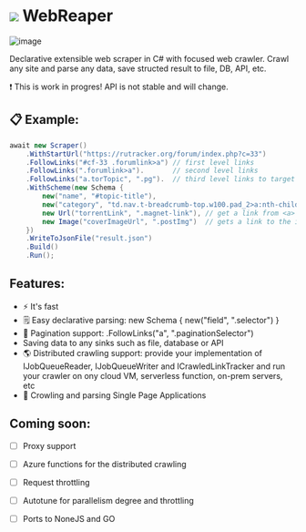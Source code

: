 
# <img src="https://user-images.githubusercontent.com/6662454/167390973-dded27d3-4b60-42a9-9eb5-4984be882e19.png"> WebReaper

![image](https://user-images.githubusercontent.com/6662454/167391121-ae39d3ed-6771-4d3d-8285-8e25094374ec.png)


Declarative extensible web scraper in C# with focused web crawler. Crawl any site and parse any data, save structed result to file, DB, API, etc. 

:exclamation: This is work in progres! API is not stable and will change.

## 📋 Example:

```c#
await new Scraper()
    .WithStartUrl("https://rutracker.org/forum/index.php?c=33")
    .FollowLinks("#cf-33 .forumlink>a") // first level links
    .FollowLinks(".forumlink>a").       // second level links
    .FollowLinks("a.torTopic", ".pg").  // third level links to target pages
    .WithScheme(new Schema {
        new("name", "#topic-title"),
        new("category", "td.nav.t-breadcrumb-top.w100.pad_2>a:nth-child(3)"),
        new Url("torrentLink", ".magnet-link"), // get a link from <a> HTML tag (href attribute)
        new Image("coverImageUrl", ".postImg")  // gets a link to the image from HTML <img> tag (src attribute)
    })
    .WriteToJsonFile("result.json")
    .Build()
    .Run();
```

## Features:

* :zap: It's fast
* 🗒 Easy declarative parsing:  new Schema { new("field", ".selector") }
* :page_facing_up: Pagination support:  .FollowLinks("a", ".paginationSelector")
* Saving data to any sinks such as file, database or API
* :earth_americas: Distributed crawling support: provide your implementation of IJobQueueReader, IJobQueueWriter and ICrawledLinkTracker and run your crawler on ony cloud VM, serverless function, on-prem servers, etc
* :octopus: Crowling and parsing Single Page Applications

## Coming soon:

- [ ] Proxy support
- [ ] Azure functions for the distributed crawling
- [ ] Request throttling
- [ ] Autotune for parallelism degree and throttling
- [ ] Ports to NoneJS and GO

